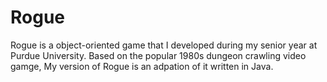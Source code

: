 # Rogue

Rogue is a object-oriented game that I developed during my senior year at Purdue University. Based on the popular 1980s dungeon crawling video gamge, My version of Rogue is an adpation of it written in Java.
